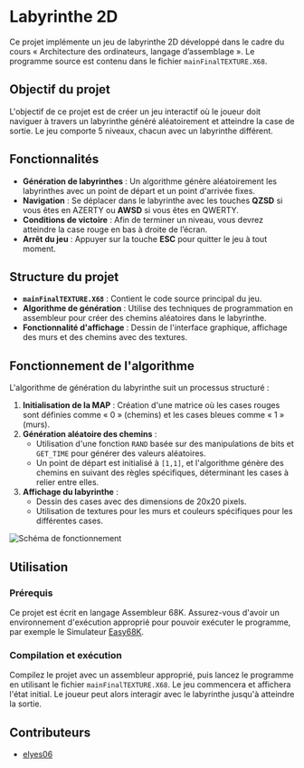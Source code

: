 # Labyrinthe 2D

Ce projet implémente un jeu de labyrinthe 2D développé dans le cadre du cours « Architecture des ordinateurs, langage d’assemblage ». Le programme source est contenu dans le fichier `mainFinalTEXTURE.X68`.

## Objectif du projet

L'objectif de ce projet est de créer un jeu interactif où le joueur doit naviguer à travers un labyrinthe généré aléatoirement et atteindre la case de sortie. Le jeu comporte 5 niveaux, chacun avec un labyrinthe différent.

## Fonctionnalités

- **Génération de labyrinthes** : Un algorithme génère aléatoirement les labyrinthes avec un point de départ et un point d'arrivée fixes.
- **Navigation** : Se déplacer dans le labyrinthe avec les touches **QZSD** si vous êtes en AZERTY ou **AWSD** si vous êtes en QWERTY.
- **Conditions de victoire** : Afin de terminer un niveau, vous devrez atteindre la case rouge en bas à droite de l’écran.
- **Arrêt du jeu** : Appuyer sur la touche **ESC** pour quitter le jeu à tout moment.

## Structure du projet

- **`mainFinalTEXTURE.X68`** : Contient le code source principal du jeu.
- **Algorithme de génération** : Utilise des techniques de programmation en assembleur pour créer des chemins aléatoires dans le labyrinthe.
- **Fonctionnalité d'affichage** : Dessin de l'interface graphique, affichage des murs et des chemins avec des textures.

## Fonctionnement de l'algorithme

L'algorithme de génération du labyrinthe suit un processus structuré :

1. **Initialisation de la MAP** : Création d'une matrice où les cases rouges sont définies comme « 0 » (chemins) et les cases bleues comme « 1 » (murs).
2. **Génération aléatoire des chemins** :
   - Utilisation d'une fonction `RAND` basée sur des manipulations de bits et `GET_TIME` pour générer des valeurs aléatoires.
   - Un point de départ est initialisé à `[1,1]`, et l'algorithme génère des chemins en suivant des règles spécifiques, déterminant les cases à relier entre elles.
3. **Affichage du labyrinthe** :
   - Dessin des cases avec des dimensions de 20x20 pixels.
   - Utilisation de textures pour les murs et couleurs spécifiques pour les différentes cases.

![Schéma de fonctionnement](./Algorithme_Generation.png)

## Utilisation

### Prérequis

Ce projet est écrit en langage Assembleur 68K. Assurez-vous d'avoir un environnement d'exécution approprié pour pouvoir exécuter le programme, 
par exemple le Simulateur [Easy68K](http://www.easy68k.com).

### Compilation et exécution

Compilez le projet avec un assembleur approprié, puis lancez le programme en utilisant le fichier `mainFinalTEXTURE.X68`. Le jeu commencera et affichera l'état initial. Le joueur peut alors interagir avec le labyrinthe jusqu'à atteindre la sortie.

## Contributeurs
- [elyes06](https://github.com/medjani_elyes)
